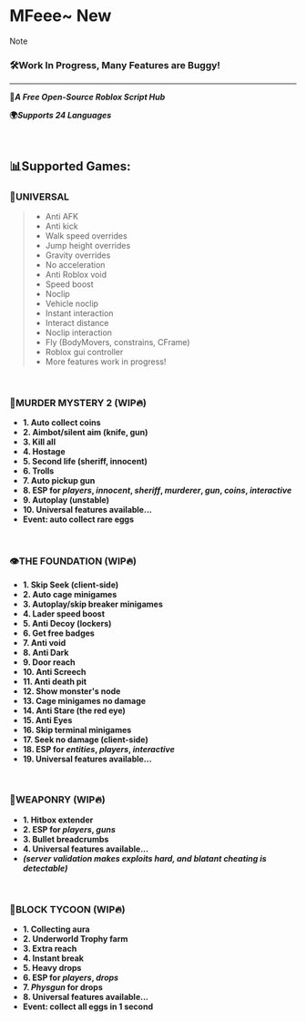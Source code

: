# MFeee~ New

>[!NOTE]
>### 🛠️Work In Progress, Many Features are Buggy!

---

**🚀*A Free Open-Source Roblox Script Hub***

**🌍*Supports 24 Languages***

<br>

## 📊Supported Games:
### 🧩UNIVERSAL
>- Anti AFK
>- Anti kick
>- Walk speed overrides
>- Jump height overrides
>- Gravity overrides
>- No acceleration
>- Anti Roblox void
>- Speed boost
>- Noclip
>- Vehicle noclip
>- Instant interaction
>- Interact distance
>- Noclip interaction
>- Fly (BodyMovers, constrains, CFrame)
>- Roblox gui controller
>- More features work in progress!

<br>

### 🔪MURDER MYSTERY 2 (WIP🔥)
- **1. Auto collect coins**
- **2. Aimbot/silent aim (knife, gun)**
- **3. Kill all**
- **4. Hostage**
- **5. Second life (sheriff, innocent)**
- **6. Trolls**
- **7. Auto pickup gun**
- **8. ESP for *players*, *innocent*, *sheriff*, *murderer*, *gun*, *coins*, *interactive***
- **9. Autoplay (unstable)**
- **10. Universal features available...**
- **Event: auto collect rare eggs**
<br>

### 👁️THE FOUNDATION (WIP🔥)
- **1. Skip Seek (client-side)**
- **2. Auto cage minigames**
- **3. Autoplay/skip breaker minigames**
- **4. Lader speed boost**
- **5. Anti Decoy (lockers)**
- **6. Get free badges**
- **7. Anti void**
- **8. Anti Dark**
- **9. Door reach**
- **10. Anti Screech**
- **11. Anti death pit**
- **12. Show monster's node**
- **13. Cage minigames no damage**
- **14. Anti Stare (the red eye)**
- **15. Anti Eyes**
- **16. Skip terminal minigames**
- **17. Seek no damage (client-side)**
- **18. ESP for *entities*, *players*, *interactive***
- **19. Universal features available...**
<br>

### 🔫WEAPONRY (WIP🔥)
- **1. Hitbox extender**
- **2. ESP for *players*, *guns***
- **3. Bullet breadcrumbs**
- **4. Universal features available...**
- ***(server validation makes exploits hard, and blatant cheating is detectable)***
<br>

### 🧱BLOCK TYCOON (WIP🔥)
- **1. Collecting aura**
- **2. Underworld Trophy farm**
- **3. Extra reach**
- **4. Instant break**
- **5. Heavy drops**
- **6. ESP for *players*, *drops***
- **7. *Physgun* for drops**
- **8. Universal features available...**
- **Event: collect all eggs in 1 second**
<br>
